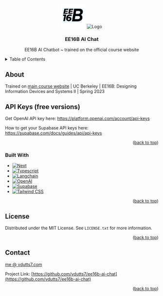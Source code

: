 <!-- PROJECT LOGO -->
<br />
<div align="center">
    <img src="https://github.com/vdutts7/ee16b-ai-chat/blob/main/public/ee16b.png" alt="Logo" width="80" height="80">
    <img src="https://www.google.com/url?sa=i&url=https%3A%2F%2Flogos-world.net%2Fuc-berkeley-logo%2F&psig=AOvVaw3RqudYq6jTC4KAe3zgqCkB&ust=1686080665436000&source=images&cd=vfe&ved=0CBAQjRxqFwoTCMih2YryrP8CFQAAAAAdAAAAABAJ
" alt="Logo" width="80" height="80">

  </a>
  <h3 align="center">EE16B AI Chat</h3>
  <p align="center">
    EE16B AI Chatbot ~ trained on the official course website
  </p>
</div>

<!-- TABLE OF CONTENTS -->
<details>
  <summary>Table of Contents</summary>
  <ol>
    <li>
      <a href="#about-the-project">About</a>
      <ul>
        <li><a href="#built-with">Tools/Skills Used</a></li>
      </ul>
    </li>
    <li><a href="#license">License</a></li>
    <li><a href="#contact">Contact</a></li>
    <li><a href="#acknowledgments">Acknowledgments</a></li>
  </ol>
</details>



<!-- ABOUT -->
## About

Trained on [main course website](https://eecs16b.org/) | UC Berkeley | EE16B: Designing Information Devices and Systems II | Spring 2023 

## API Keys (free versions)
Get OpenAI API key here: https://platform.openai.com/account/api-keys

How to get your Supabase API keys here: https://supabase.com/docs/guides/api/api-keys





<p align="right">(<a href="#readme-top">back to top</a>)</p> 

### Built With
* [![Next][Next]][Next-url]
* [![Typescript][Typescript]][Typescript-url]
* [![Langchain][Langchain]][Langchain-url]
* [![OpenAI][OpenAI]][OpenAI-url]
* [![Supabase][Supabase]][Supabase-url]
* [![Tailwind CSS][TailwindCSS]][TailwindCSS-url]

<p align="right">(<a href="#readme-top">back to top</a>)</p>


<!-- LICENSE -->
## License

Distributed under the MIT License. See `LICENSE.txt` for more information.

<p align="right">(<a href="#readme-top">back to top</a>)</p>



<!-- CONTACT -->
## Contact

<u>me @ vdutts7.com</u>

Project Link: [https://github.com/vdutts7/ee16b-ai-chat](https://github.com/vdutts7/ee16b-ai-chat)

<p align="right">(<a href="#readme-top">back to top</a>)</p>


<!-- MARKDOWN LINKS & IMAGES -->
<!-- https://www.markdownguide.org/basic-syntax/#reference-style-links -->


[Next]: https://img.shields.io/badge/next.js-000000?style=for-the-badge&logo=nextdotjs&logoColor=white
[Next-url]: https://nextjs.org/

[React]: https://img.shields.io/badge/React-20232A?style=for-the-badge&logo=react&logoColor=61DAFB
[React-url]: https://reactjs.org/

[Langchain]: https://img.shields.io/badge/🦜🔗Langchain-DD0031?style=for-the-badge&color=<brightgreen>
[Langchain-url]: https://langchain.com/

[Svelte]: https://img.shields.io/badge/Svelte-4A4A55?style=for-the-badge&logo=svelte&logoColor=FF3E00
[Svelte-url]: https://svelte.dev/

[TailwindCSS]: https://img.shields.io/badge/Tailwind_CSS-38B2AC?style=for-the-badge&logo=tailwind-css&logoColor=skyblue&color=0A192F
[TailwindCSS-url]: https://tailwindcss.com/

[OpenAI]: https://img.shields.io/badge/OpenAI%20ada--002%20GPT--3-0058A0?style=for-the-badge&logo=openai&logoColor=white&color=black
[OpenAI-url]: https://openai.com/

[TypeScript]: https://img.shields.io/badge/TypeScript-007ACC?style=for-the-badge&logo=typescript&logoColor=white
[Typescript-url]: https://www.typescriptlang.org/

[Supabase]: https://img.shields.io/badge/Supabase%20pgvector-FFCA28?style=for-the-badge&logo=Supabase&logoColor=49E879&color=black
[Supabase-url]: https://Supabase.com/

[Weights and Biases]: https://img.shields.io/badge/Weights%20%26%20Biases-FFBE00?style=for-the-badge&logo=weightsandbiases&logoColor=black
[wandb-url]: https://wandb.ai/site

[PostgreSQL]: https://img.shields.io/badge/PostgreSQL-336791?style=for-the-badge&logo=postgresql&logoColor=white
[PostgreSQL-url]: https://www.postgresql.org/
